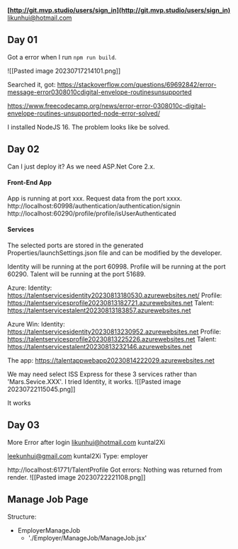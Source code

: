 **[http://git.mvp.studio/users/sign_in](http://git.mvp.studio/users/sign_in)**
likunhui@hotmail.com


## Day 01
Got a error when I run `npm run build`.

![[Pasted image 20230717214101.png]]

Searched it, got:
https://stackoverflow.com/questions/69692842/error-message-error0308010cdigital-envelope-routinesunsupported

https://www.freecodecamp.org/news/error-error-0308010c-digital-envelope-routines-unsupported-node-error-solved/

I installed NodeJS 16. The problem looks like be solved.

## Day 02
Can I just deploy it? As we need ASP.Net Core 2.x.


#### Front-End App
App is running at port xxx. Request data from the port xxxx.
http://localhost:60998/authentication/authentication/signin
http://localhost:60290/profile/profile/isUserAuthenticated



#### Services
The selected ports are stored in the generated Properties/launchSettings.json file and can be modified by the developer.

Identity will be running at the port 60998.
Profile will be running at the port 60290.
Talent will be running at the port 51689.

Azure:
Identity: https://talentservicesidentity20230813180530.azurewebsites.net/
Profile: https://talentservicesprofile20230813182721.azurewebsites.net
Talent: https://talentservicestalent20230813183857.azurewebsites.net

Azure Win:
Identity: https://talentservicesidentity20230813230952.azurewebsites.net
Profile: https://talentservicesprofile20230813225226.azurewebsites.net
Talent: https://talentservicestalent20230813232146.azurewebsites.net

The app: https://talentappwebapp20230814222029.azurewebsites.net


We may need select ISS Express for these 3 services rather than 'Mars.Sevice.XXX'.
I tried Identity, it works.
![[Pasted image 20230722115045.png]]

It works

## Day 03
More Error after login
likunhui@hotmail.com
kuntal2Xi

leekunhui@gmail.com
kuntal2Xi
Type: employer

http://localhost:61771/TalentProfile
Got errors:
Nothing was returned from render.
![[Pasted image 20230722221108.png]]

## Manage Job Page

Structure:
- EmployerManageJob
	- './Employer/ManageJob/ManageJob.jsx'


